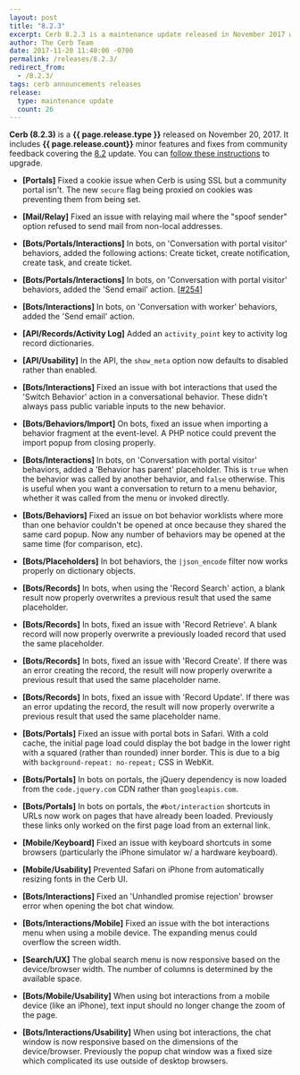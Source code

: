 ```yaml
---
layout: post
title: "8.2.3"
excerpt: Cerb 8.2.3 is a maintenance update released in November 2017 with 26 minor features and fixes from community feedback.
author: The Cerb Team
date: 2017-11-20 11:40:00 -0700
permalink: /releases/8.2.3/
redirect_from:
  - /8.2.3/
tags: cerb announcements releases
release:
  type: maintenance update
  count: 26
---
```


**Cerb (8.2.3)** is a **{{ page.release.type }}** released on November 20, 2017. It includes **{{ page.release.count}}** minor features and fixes from community feedback covering the [8.2](/releases/8.2/) update.  You can [follow these instructions](/docs/upgrading/) to upgrade.

* **[Portals]** Fixed a cookie issue when Cerb is using SSL but a community portal isn't. The new `secure` flag being proxied on cookies was preventing them from being set.

* **[Mail/Relay]** Fixed an issue with relaying mail where the "spoof sender" option refused to send mail from non-local addresses.

* **[Bots/Portals/Interactions]** In bots, on 'Conversation with portal visitor' behaviors, added the following actions: Create ticket, create notification, create task, and create ticket.

* **[Bots/Portals/Interactions]** In bots, on 'Conversation with portal visitor' behaviors, added the 'Send email' action. [[#254](https://github.com/jstanden/cerb/issues/254)]

* **[Bots/Interactions]** In bots, on 'Conversation with worker' behaviors, added the 'Send email' action.

* **[API/Records/Activity Log]** Added an `activity_point` key to activity log record dictionaries.

* **[API/Usability]** In the API, the `show_meta` option now defaults to disabled rather than enabled.

* **[Bots/Interactions]** Fixed an issue with bot interactions that used the 'Switch Behavior' action in a conversational behavior. These didn't always pass public variable inputs to the new behavior.

* **[Bots/Behaviors/Import]** On bots, fixed an issue when importing a behavior fragment at the event-level. A PHP notice could prevent the import popup from closing properly.

* **[Bots/Interactions]** In bots, on 'Conversation with portal visitor' behaviors, added a 'Behavior has parent' placeholder. This is `true` when the behavior was called by another behavior, and `false` otherwise. This is useful when you want a conversation to return to a menu behavior, whether it was called from the menu or invoked directly.

* **[Bots/Behaviors]** Fixed an issue on bot behavior worklists where more than one behavior couldn't be opened at once because they shared the same card popup. Now any number of behaviors may be opened at the same time (for comparison, etc).

* **[Bots/Placeholders]** In bot behaviors, the `|json_encode` filter now works properly on dictionary objects.

* **[Bots/Records]** In bots, when using the 'Record Search' action, a blank result now properly overwrites a previous result that used the same placeholder.

* **[Bots/Records]** In bots, fixed an issue with 'Record Retrieve'. A blank record will now properly overwrite a previously loaded record that used the same placeholder.

* **[Bots/Records]** In bots, fixed an issue with 'Record Create'. If there was an error creating the record, the result will now properly overwrite a previous result that used the same placeholder name.

* **[Bots/Records]** In bots, fixed an issue with 'Record Update'. If there was an error updating the record, the result will now properly overwrite a previous result that used the same placeholder name.

* **[Bots/Portals]** Fixed an issue with portal bots in Safari. With a cold cache, the initial page load could display the bot badge in the lower right with a squared (rather than rounded) inner border. This is due to a big with `background-repeat: no-repeat;` CSS in WebKit.

* **[Bots/Portals]** In bots on portals, the jQuery dependency is now loaded from the `code.jquery.com` CDN rather than `googleapis.com`.

* **[Bots/Portals]** In bots on portals, the `#bot/interaction` shortcuts in URLs now work on pages that have already been loaded. Previously these links only worked on the first page load from an external link.

* **[Mobile/Keyboard]** Fixed an issue with keyboard shortcuts in some browsers (particularly the iPhone simulator w/ a hardware keyboard).

* **[Mobile/Usability]** Prevented Safari on iPhone from automatically resizing fonts in the Cerb UI.

* **[Bots/Interactions]** Fixed an 'Unhandled promise rejection' browser error when opening the bot chat window.

* **[Bots/Interactions/Mobile]** Fixed an issue with the bot interactions menu when using a mobile device. The expanding menus could overflow the screen width.

* **[Search/UX]** The global search menu is now responsive based on the device/browser width. The number of columns is determined by the available space.

* **[Bots/Mobile/Usability]** When using bot interactions from a mobile device (like an iPhone), text input should no longer change the zoom of the page.

* **[Bots/Interactions/Usability]** When using bot interactions, the chat window is now responsive based on the dimensions of the device/browser. Previously the popup chat window was a fixed size which complicated its use outside of desktop browsers.

